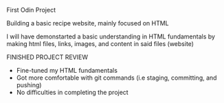 First Odin Project 

Building a basic recipe website, mainly focused on HTML 

I will have demonstarted a basic understanding in HTML fundamentals by making html files, links, images, and content in said files (website)


FINISHED PROJECT REVIEW
- Fine-tuned my HTML fundamentals
- Got more comfortable with git commands (i.e staging, committing, and pushing)
- No difficulties in completing the project
